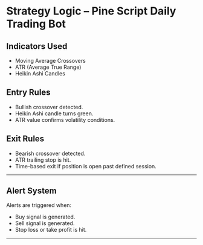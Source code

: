 # Strategy Logic – Pine Script Daily Trading Bot

## Indicators Used
- Moving Average Crossovers
- ATR (Average True Range)
- Heikin Ashi Candles

## Entry Rules
- Bullish crossover detected.
- Heikin Ashi candle turns green.
- ATR value confirms volatility conditions.

## Exit Rules
- Bearish crossover detected.
- ATR trailing stop is hit.
- Time-based exit if position is open past defined session.

---

## Alert System
Alerts are triggered when:
- Buy signal is generated.
- Sell signal is generated.
- Stop loss or take profit is hit.

---
